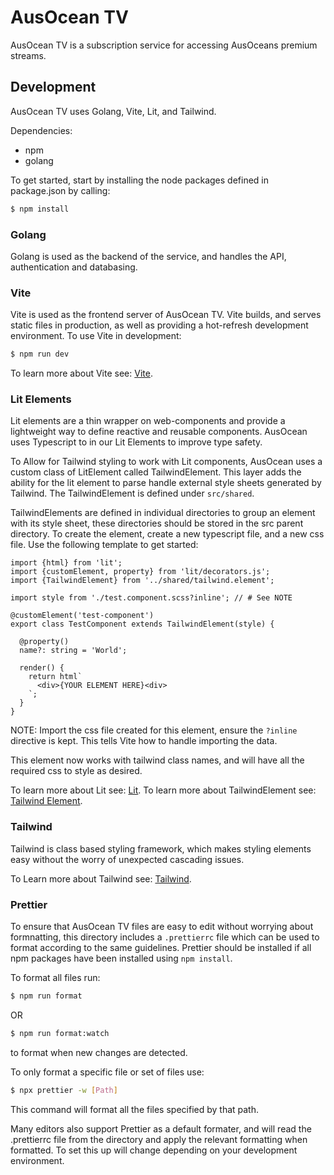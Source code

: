 # AusOcean TV

AusOcean TV is a subscription service for accessing AusOceans premium streams.

## Development

AusOcean TV uses Golang, Vite, Lit, and Tailwind.

Dependencies:

- npm
- golang

To get started, start by installing the node packages defined in package.json
by calling:

```bash
$ npm install
```

### Golang

Golang is used as the backend of the service, and handles the API,
authentication and databasing.

### Vite

Vite is used as the frontend server of AusOcean TV. Vite builds, and serves
static files in production, as well as providing a hot-refresh development
environment. To use Vite in development:

```bash
$ npm run dev
```

To learn more about Vite see: [Vite](https://vite.dev).

### Lit Elements

Lit elements are a thin wrapper on web-components and provide a lightweight
way to define reactive and reusable components. AusOcean uses Typescript to
in our Lit Elements to improve type safety.

To Allow for Tailwind styling to work with Lit components, AusOcean uses a
custom class of LitElement called TailwindElement. This layer adds the
ability for the lit element to parse handle external style sheets generated
by Tailwind. The TailwindElement is defined under `src/shared`.

TailwindElements are defined in individual directories to group an element
with its style sheet, these directories should be stored in the src parent
directory. To create the element, create a new typescript file, and a new css
file. Use the following template to get started:

```TSX
import {html} from 'lit';
import {customElement, property} from 'lit/decorators.js';
import {TailwindElement} from '../shared/tailwind.element';

import style from './test.component.scss?inline'; // # See NOTE

@customElement('test-component')
export class TestComponent extends TailwindElement(style) {

  @property()
  name?: string = 'World';

  render() {
    return html`
      <div>{YOUR ELEMENT HERE}<div>
    `;
  }
}
```

NOTE: Import the css file created for this element, ensure the `?inline`
directive is kept. This tells Vite how to handle importing the data.

This element now works with tailwind class names, and will have all the
required css to style as desired.

To learn more about Lit see: [Lit](https://lit.dev/).
To learn more about TailwindElement see: [Tailwind Element](https://github.com/butopen/web-components-tailwind-starter-kit).

### Tailwind

Tailwind is class based styling framework, which makes styling elements easy
without the worry of unexpected cascading issues.

To Learn more about Tailwind see: [Tailwind](https://tailwindcss.com/).

### Prettier

To ensure that AusOcean TV files are easy to edit without worrying about formnatting, this directory includes
a `.prettierrc` file which can be used to format according to the same guidelines. Prettier should be installed
if all npm packages have been installed using `npm install`.

To format all files run:

```bash
$ npm run format
```

OR

```bash
$ npm run format:watch
```

to format when new changes are detected.

To only format a specific file or set of files use:

```bash
$ npx prettier -w [Path]
```

This command will format all the files specified by that path.

Many editors also support Prettier as a default formater, and will read the .prettierrc file from the directory and
apply the relevant formatting when formatted. To set this up will change depending on your development environment.
